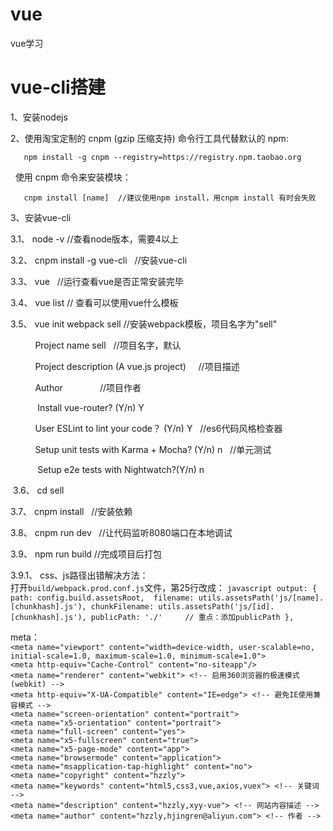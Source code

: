 # vue
  vue学习

# vue-cli搭建

1、安装nodejs

2、使用淘宝定制的 cnpm (gzip 压缩支持) 命令行工具代替默认的 npm:
```
   npm install -g cnpm --registry=https://registry.npm.taobao.org
```	 

   使用 cnpm 命令来安装模块：
```	 
   cnpm install [name]  //建议使用npm install，用cnpm install 有时会失败
```	 

3、安装vue-cli

  3.1、 node -v               //查看node版本，需要4以上

  3.2、 cnpm install -g vue-cli   //安装vue-cli

  3.3、 vue                   //运行查看vue是否正常安装完毕

  3.4、 vue list              // 查看可以使用vue什么模板

  3.5、 vue init webpack sell    //安装webpack模板，项目名字为"sell"

            Project name sell    //项目名字，默认

            Project description (A vue.js project)     //项目描述

            Author               //项目作者

            Install vue-router?  (Y/n)    Y

            User ESLint to lint your code？ (Y/n)  Y    //es6代码风格检查器

            Setup unit tests with Karma + Mocha? (Y/n)  n   //单元测试

            Setup e2e tests with Nightwatch?(Y/n)  n

  3.6、 cd sell

  3.7、 cnpm install   //安装依赖

  3.8、 cnpm run dev   //让代码监听8080端口在本地调试
  
  3.9、 npm run build  //完成项目后打包
  
  3.9.1、 css、js路径出错解决方法：<br />
          打开```build/webpack.prod.conf.js```文件，第25行改成：
          ```javascript
              output: {
                path: config.build.assetsRoot, 
                filename: utils.assetsPath('js/[name].[chunkhash].js'),
                chunkFilename: utils.assetsPath('js/[id].[chunkhash].js'),
                publicPath: './'     // 重点：添加publicPath
              }, 
          ```


meta：<br />
    ```<meta name="viewport" content="width=device-width, user-scalable=no, initial-scale=1.0, maximum-scale=1.0, minimum-scale=1.0">```<br />
    ```<meta http-equiv="Cache-Control" content="no-siteapp"/>```<br />
    ```<meta name="renderer" content="webkit"> <!-- 启用360浏览器的极速模式(webkit) -->```<br />
    ```<meta http-equiv="X-UA-Compatible" content="IE=edge"> <!-- 避免IE使用兼容模式 -->```<br />
    ```<meta name="screen-orientation" content="portrait">```<br />
    ```<meta name="x5-orientation" content="portrait">```<br />
    ```<meta name="full-screen" content="yes">```<br />
    ```<meta name="x5-fullscreen" content="true">```<br />
    ```<meta name="x5-page-mode" content="app">```<br />
    ```<meta name="browsermode" content="application">```<br />
    ```<meta name="msapplication-tap-highlight" content="no">```<br />
    ```<meta name="copyright" content="hzzly">```<br />
    ```<meta name="keywords" content="html5,css3,vue,axios,vuex"> <!-- 关键词 -->```<br />
    ```<meta name="description" content="hzzly,xyy-vue"> <!-- 网站内容描述 -->```<br />
    ```<meta name="author" content="hzzly,hjingren@aliyun.com"> <!-- 作者 -->```
